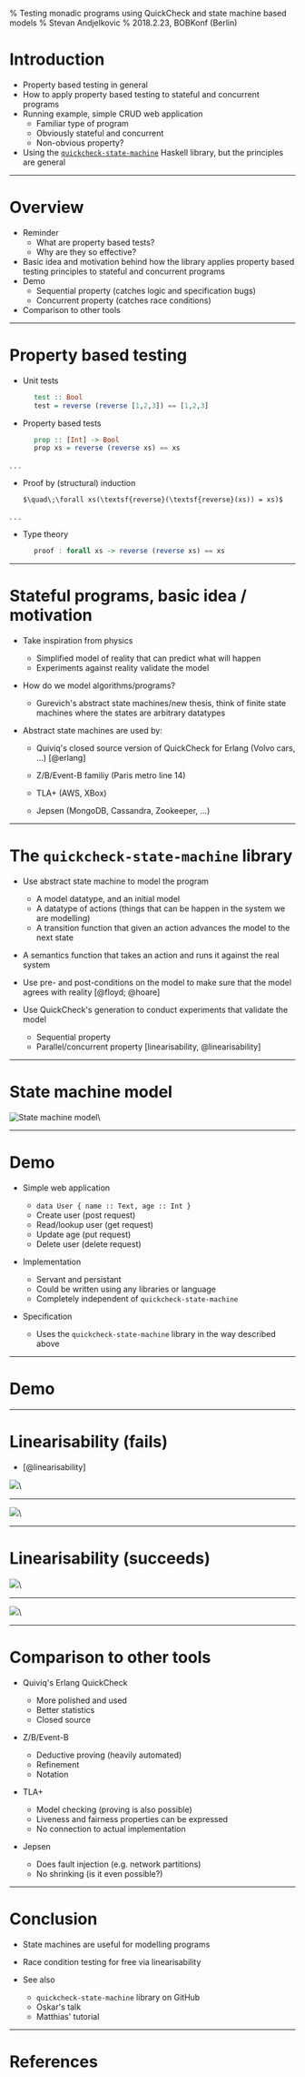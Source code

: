% Testing monadic programs using QuickCheck and state machine based models
% Stevan Andjelkovic
% 2018.2.23, BOBKonf (Berlin)

# Introduction

* Property based testing in general
* How to apply property based testing to stateful and concurrent programs
* Running example, simple CRUD web application
    - Familiar type of program
    - Obviously stateful and concurrent
    - Non-obvious property?
* Using the
  [`quickcheck-state-machine`](https://github.com/advancedtelematic/quickcheck-state-machine)
  Haskell library, but the principles are general

---

# Overview

* Reminder
    - What are property based tests?
    - Why are they so effective?
* Basic idea and motivation behind how the library applies property based
  testing principles to stateful and concurrent programs
* Demo
    - Sequential property (catches logic and specification bugs)
    - Concurrent property (catches race conditions)
* Comparison to other tools

---

# Property based testing

* Unit tests

```haskell
      test :: Bool
      test = reverse (reverse [1,2,3]) == [1,2,3]

```

* Property based tests

```haskell
      prop :: [Int] -> Bool
      prop xs = reverse (reverse xs) == xs
```

. . .

* Proof by (structural) induction

      $\quad\;\forall xs(\textsf{reverse}(\textsf{reverse}(xs)) = xs)$

. . .

* Type theory

```haskell
      proof : forall xs -> reverse (reverse xs) == xs
```

---

# Stateful programs, basic idea / motivation

* Take inspiration from physics
    - Simplified model of reality that can predict what will happen
    - Experiments against reality validate the model

* How do we model algorithms/programs?

    - Gurevich's abstract state machines/new thesis, think of finite
      state machines where the states are arbitrary datatypes

* Abstract state machines are used by:

    - Quiviq's closed source version of QuickCheck for Erlang (Volvo
      cars, ...) [@erlang]

    - Z/B/Event-B familiy (Paris metro line 14)

    - TLA+ (AWS, XBox)

    - Jepsen (MongoDB, Cassandra, Zookeeper, ...)

---

# The `quickcheck-state-machine` library

* Use abstract state machine to model the program
    - A model datatype, and an initial model
    - A datatype of actions (things that can be happen in the system we are modelling)
    - A transition function that given an action advances the model to the
      next state

* A semantics function that takes an action and runs it against the real system

* Use pre- and post-conditions on the model to make sure that the model agrees
  with reality [@floyd; @hoare]

* Use QuickCheck's generation to conduct experiments that validate the
  model

    - Sequential property
    - Parallel/concurrent property [linearisability, @linearisability]

---

# State machine model

![State machine model](image/asm.jpg)\


---

# Demo

* Simple web application
    - `data User { name :: Text, age :: Int }`
    - Create user (post request)
    - Read/lookup user (get request)
    - Update age (put request)
    - Delete user (delete request)

* Implementation
    - Servant and persistant
    - Could be written using any libraries or language
    - Completely independent of `quickcheck-state-machine`

* Specification

    - Uses the `quickcheck-state-machine` library in the way described
      above

---

# Demo

---

# Linearisability (fails)

* [@linearisability]

![](image/lin1a.jpg)\


---


![](image/lin1b.jpg)\


---

# Linearisability (succeeds)

![](image/lin2a.jpg)\


---


![](image/lin2b.jpg)\


---

# Comparison to other tools

* Quiviq's Erlang QuickCheck
    - More polished and used
    - Better statistics
    - Closed source

* Z/B/Event-B
    - Deductive proving (heavily automated)
    - Refinement
    - Notation

* TLA+
    - Model checking (proving is also possible)
    - Liveness and fairness properties can be expressed
    - No connection to actual implementation

* Jepsen
    - Does fault injection (e.g. network partitions)
    - No shrinking (is it even possible?)

---

# Conclusion

* State machines are useful for modelling programs

* Race condition testing for free via linearisability

* See also

    - `quickcheck-state-machine` library on GitHub
    - Oskar's talk
    - Matthias' tutorial

---

# References
